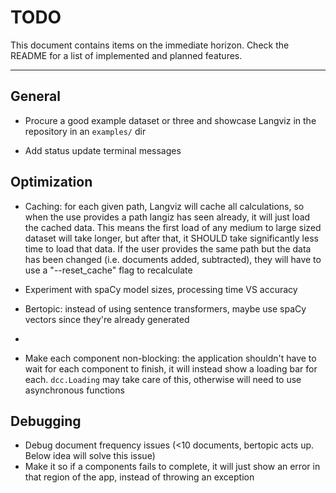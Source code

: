 # TODO

This document contains items on the immediate horizon. Check the README for a list of implemented and planned features.

---

## General

- Procure a good example dataset or three and showcase Langviz in the repository in an `examples/` dir

- Add status update terminal messages

## Optimization

- Caching: for each given path, Langviz will cache all calculations, so when the use provides a path langiz has seen already, it will
  just load the cached data. This means the first load of any medium to large sized dataset will take longer, but after that, it SHOULD
  take significantly less time to load that data. If the user provides the same path but the data has been changed (i.e. documents added, subtracted),
  they will have to use a "--reset_cache" flag to recalculate

- Experiment with spaCy model sizes, processing time VS accuracy

- Bertopic: instead of using sentence transformers, maybe use spaCy vectors since they're already generated
-
- Make each component non-blocking: the application shouldn't have to wait for each component to finish,
  it will instead show a loading bar for each. `dcc.Loading` may take care of this, otherwise will need to use asynchronous functions

## Debugging

- Debug document frequency issues (<10 documents, bertopic acts up. Below idea will solve this issue)
- Make it so if a components fails to complete, it will just show an error in that region of the app, instead of throwing an exception
